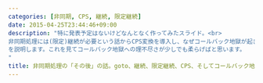 ```yaml
---
categories: [非同期, CPS, 継続, 限定継続]
date: 2015-04-25T23:44:46+09:00
description: "特に発表予定はないけどなんとなく作ってみたスライド。<br>
非同期処理には(限定)継続が必要という話からCPS変換を導入し、なぜコールバック地獄が起きるのか
を説明します。これを見てコールバック地獄への理不尽さが少しでも柔らげばと思います。
"
title: 非同期処理の「その後」の話。goto、継続、限定継続、CPS、そしてコールバック地獄。
---
```


<section data-markdown
    data-separator="\n\n"
    data-vertical="\n\n"
    data-notes="^Note:">
<script type="text/template">
# 非同期処理の「その後」の話
----------------------
## goto、継続、限定継続、CPS、そしてコールバック地獄

<!-- .slide: class="center" -->

# About Me
---------
![κeenのアイコン](/images/icon.png) <!-- .element: style="position:absolute;right:0;z-index:-1" -->

 + κeen
 + [@blackenedgold](https://twitter.com/blackenedgold)
 + Github: [KeenS](https://github.com/KeenS)
 + 渋谷のエンジニア
 + Lisp, ML, Shell Scriptあたりを書きます

# 同期処理とは
-------------
通常、外部とやりとり(I/O)する時に待ち時間(ブロック)が発生する。

![sync task image](/images/sync.png)


# 非同期処理とは
---------------
待ち時間に(ブロックせずに)別の処理をしようという発想。

![async task image](/images/async.png)

# 非同期処理の裏側
-----------------
処理Aと処理Bの他にいつどっちを動かすかを決めるスケジューラが存在することが多い

![async scheduler image](/images/async_scheduler.png)


# どうやって戻る問題
-------------------
* 一時停止した後「その後」の処理にどうやって戻るか

![cont image](/images/cont.png)

# 「その後」とは
-----------
```C
...
fputc(c); // ここの処理でI/Oが入る
// 再開する時にここに戻ってきたい
printf("Work done");
...
```

# GOTO
------
`goto` を使えば戻れる
```C
...
  fputc(c); // ここの処理でI/Oが入る
  // 再開する時にここに戻ってきたい
RESTART:
  printf("Work done");
...
```

# GOTOの問題
------------
こういうコードだとGOTOでは困る

```C
if ((c = fgetc(f)) != -1)
...
```


# GOTOの問題
------------
こんな区切り方をしたい

![cont in code image](/images/codecont.png)


# GOTOの問題
------------

* 式の途中に入れない
* 値を返せない
* I/Oが終わった「その後」が思ったより複雑

# "継続"という概念
-----------------

* continuation
* ここで言ってる「その後」に名前をつけたもの
* その後に行なわれる全ての処理のこと
* 全ての言語に存在する


# (限定)継続を値として扱える言語
------------------------------
値としての継続はちょっとリッチになったGOTO程度。

* Scheme
* OchaCaml
* SML/NJ
* (Ruby)
* etc.


## 正確には限定継続
------------------

* 細かい話だが継続と言うと処理Aとスケジューラ全てを含んでしまうので
今回欲しいのは処理Aの中に限定した限定継続
* 継続を値として扱えれば限定継続を[実装出来る]()ので今回はそこまで深く違いを気にする必要はない


## 正確には限定継続
------------------

![continuation image](/images/continuation.png)


## 正確には限定継続
------------------

![partcont image](/images/partcont.png)


# 限定継続を使った非同期処理の例
------------------------------
Cの例をSchemeに翻訳してみる

```scheme
(if (/= (read-char f) -1)
    ...)
```


# 限定継続を使った非同期処理の例
------------------------------
`lambda`は限定継続を`k`として受け取り、関数として使える。(今回はコールバックとして使っている)  
`reset`、`shift`、`lambda`、`k`を無視すれば以前のコードと一致する。

```scheme
(reset
  (if (/= (shift (lambda (k)
                   (async-read-char f k)))
          -1)
      ...))
```


# 限定継続を使った非同期処理の例
------------------------------
`lambda`は限定継続を`k`として受け取り、関数として使える。(今回はコールバックとして使っている)  
`reset`、`shift`、`lambda`、`k`を無視すれば以前のコードと一致する。

```scheme

  (if (/= 
                  (async-read-char f  )
          -1)
      ...)

```


# 限定継続を使った非同期処理の例
------------------------------
`lambda`は限定継続を`k`として受け取り、関数として使える。(今回はコールバックとして使っている)  
`reset`、`shift`、`lambda`、`k`を無視すれば以前のコードと一致する。

```scheme
(if (/= (read-char f) -1)
    ...)
```


# ここまでのまとめ
-----------------

* 非同期処理を行なう時に継続という概念が出てくる
* 継続を値として扱える言語もある
* 値としての継続は1引数関数として振る舞う
* そのような言語ではユーザレベルで非同期処理をサポート出来る


# 継続を値として扱えない言語での非同期処理
----------------------------------------

* 先に言ったように全ての言語に継続が存在する
  * マシン語レベルでjump命令とほぼ同じ
* 言語処理系レベルで継続を取り出せば使える
* 要は組込み機能


# 継続を値として扱えない言語での非同期処理
----------------------------------------

* 処理系にそこまで求めるのは酷
  * バグり易い
  * デバッグし辛い
* 処理系はもっと別のことに専念すべき
* 機能が追加修正される度に処理系をアップグレードしないといけない

実は継続を値として扱えない言語でもユーザレベルで継続を値として取り出す方法がある


## Continuation Passing Style

<!-- .slide: class="center" -->

# CPS
-----

* 日本語にすると「継続渡し形式」
* 継続を関数として切り出して引数に渡す
  * 継続のために全ての関数の引数が1つ増える
* 継続渡し形式に変換することを「CPS変換という」
* CPS変換は機械的に出来る


# CPS変換
------------
先は

```scheme
(if (/= (read-char f) -1)
    ...)
```

が

```scheme
(reset
  (if (/= (shift (lambda (k)
                   (async-read-char f k)))
          -1)
      ...))
```

になった。

# CPS変換
------------
今回は

```scheme
(if (/= (read-char f) -1)
    ...)
```

が

```scheme
(async-read-char f
           (lambda (c) (if (/= c -1) ...)))
```

になる


# CPS変換
---------

* パっと見限定継続のコードの`lambda`の外側と内側が入れ替わる
* そんなり分かりやすくない


# もっとCPS変換
---------------
階乗関数の例

```scheme
(define fact (n)
  (if (<= n 1)
      1
      (* n (fact (- n 1)))))
```


# もっとCPS変換
---------------
階乗関数の例

```scheme
(define fact (n c)
  (if (<= n 1)
      (c 1)
      (fact (- n 1) (lambda (c) (* n c)))))
```

# CPS変換まとめ
--------------

* とりあえず機械的に変換できる
  + 実際、CPS変換をサポートする言語はいくつかある
    - Haskellのdo記法とか
* むしろ機械がやるべきで人間がやることではない


# コールバック地獄の正体

<!-- .slide: class="center" -->

# コールバック地獄の正体
-----------------------
先のCPS変換のコードをJSで書くと分かるかも
```javascript
async_read_char(f, function(c){
    if(c === -1) {
        ...
    }
})

```


# コールバック地獄の正体
-----------------------
先のCPS変換のコードをJSで書くと分かるかも
```javascript
function fact(n, callback) {
    if(n <= 1)
        return callback(n);
    else
        return fact(n - 1, function(c){return n * c;})
}
```


# コールバック地獄の正体
-----------------------

* 人間が手でやることではない"CPS変換"を手でやらせた結果
* altJSは内部でCPS変換を行なうことで非同期プロミスなどを実現している
  + DeNAのJSXとか

# 非同期処理の実装まとめ
------------------------
下に行く程抽象度/汎用性が高い

* コールバックスタイル
  + JavaScript(< ES6)とか
* 言語レベル組み込みサポート
  + C#とか
* 言語レベルCPS変換サポート
  + altJSとか
* 言語レベル(限定)継続サポート
  + Schemeとか
* ユーザーレベルでも限定継続(CPS変換)を実現出来るエレガントなマクロサポート
  * Lisp

※ネタです。マサカリ投げないで下さい。


# まとめ: なぜコールバック"地獄"なのか
------------------------------------

* そもそも難しいことをやろうとしている
* 難しいことをカバーするだけの言語の機能が足りてない

</script>
</section>

